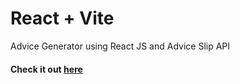 # React + Vite

Advice Generator using React JS and Advice Slip API

 <h4>
      Check it out
      <a href="https://itsozod.github.io/advice-generator/">here</a>
    </h4>
